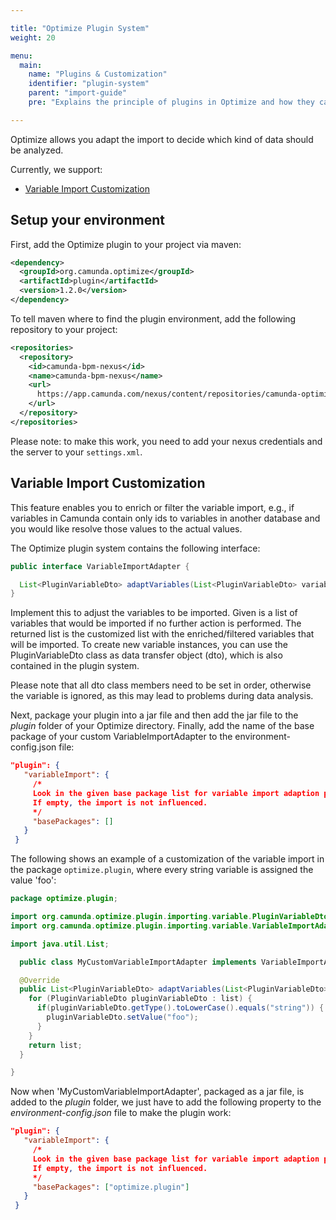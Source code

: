 ```yaml
---

title: "Optimize Plugin System"
weight: 20

menu:
  main:
    name: "Plugins & Customization"
    identifier: "plugin-system"
    parent: "import-guide"
    pre: "Explains the principle of plugins in Optimize and how they can be added."

---
```


Optimize allows you adapt the import to decide which kind of data should be analyzed. 

Currently, we support:

* [Variable Import Customization](#variable-import-customization)

## Setup your environment

First, add the Optimize plugin to your project via maven:

```xml
<dependency>
  <groupId>org.camunda.optimize</groupId>
  <artifactId>plugin</artifactId>
  <version>1.2.0</version>
</dependency>
```

To tell maven where to find the plugin environment, add the following repository to your project:

```xml
<repositories>
  <repository>
    <id>camunda-bpm-nexus</id>
    <name>camunda-bpm-nexus</name>
    <url>
      https://app.camunda.com/nexus/content/repositories/camunda-optimize
    </url>
  </repository>
</repositories>
```

Please note: to make this work, you need to add your nexus credentials and the server to your `settings.xml`. 

## Variable Import Customization

This feature enables you to enrich or filter the variable import, e.g., if variables in Camunda contain only ids to variables in another database and you would like resolve those values to the actual values.

The Optimize plugin system contains the following interface:

```java
public interface VariableImportAdapter {

  List<PluginVariableDto> adaptVariables(List<PluginVariableDto> variables);
}
```

Implement this to adjust the variables to be imported. Given is a list of variables that would be imported if no further action is performed. The returned list is the customized list with the enriched/filtered variables that will be imported. To create new variable instances, you can use the PluginVariableDto class as data transfer object (dto), which is also contained in the plugin system.

Please note that all dto class members need to be set in order, otherwise the variable is ignored, as this may lead to problems during data analysis.

Next, package your plugin into a jar file and then add the jar file to the _plugin_ folder of your Optimize directory. Finally, add the name of the base package of your custom VariableImportAdapter to the environment-config.json file:

```json
"plugin": {
   "variableImport": {
     /*
     Look in the given base package list for variable import adaption plugins.
     If empty, the import is not influenced.
     */
     "basePackages": []
   }
 }
```

The following shows an example of a customization of the variable import in the package ```optimize.plugin```, where every string variable is assigned the value 'foo':

```java
package optimize.plugin;

import org.camunda.optimize.plugin.importing.variable.PluginVariableDto;
import org.camunda.optimize.plugin.importing.variable.VariableImportAdapter;

import java.util.List;

  public class MyCustomVariableImportAdapter implements VariableImportAdapter {

  @Override
  public List<PluginVariableDto> adaptVariables(List<PluginVariableDto> list) {
    for (PluginVariableDto pluginVariableDto : list) {
      if(pluginVariableDto.getType().toLowerCase().equals("string")) {
        pluginVariableDto.setValue("foo");
      }
    }
    return list;
  }

}
```

Now when 'MyCustomVariableImportAdapter', packaged as a jar file, is added to the _plugin_ folder, we just have to add the following property to the _environment-config.json_ file to make the plugin work:

```json
"plugin": {
   "variableImport": {
     /*
     Look in the given base package list for variable import adaption plugins.
     If empty, the import is not influenced.
     */
     "basePackages": ["optimize.plugin"]
   }
 }
```
